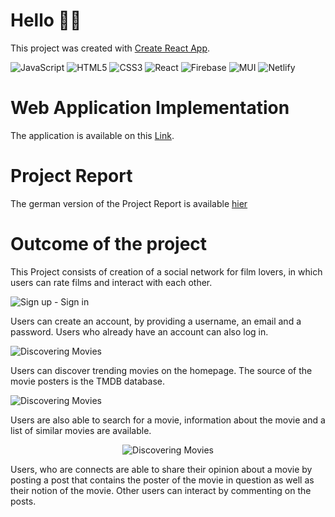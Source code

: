 # Hello 👋🏽

This project was created with [Create React App](https://github.com/facebook/create-react-app).

![JavaScript](https://img.shields.io/badge/javascript-%23323330.svg?style=for-the-badge&logo=javascript&logoColor=%23F7DF1E) ![HTML5](https://img.shields.io/badge/html5-%23E34F26.svg?style=for-the-badge&logo=html5&logoColor=white) ![CSS3](https://img.shields.io/badge/css3-%231572B6.svg?style=for-the-badge&logo=css3&logoColor=white) ![React](https://img.shields.io/badge/react-%2320232a.svg?style=for-the-badge&logo=react&logoColor=%2361DAFB) ![Firebase](https://img.shields.io/badge/firebase-%23039BE5.svg?style=for-the-badge&logo=firebase) ![MUI](https://img.shields.io/badge/MUI-%230081CB.svg?style=for-the-badge&logo=mui&logoColor=white) ![Netlify](https://img.shields.io/badge/netlify-%23000000.svg?style=for-the-badge&logo=netlify&logoColor=#00C7B7)

# Web Application Implementation
The application is available on this [Link](https://projektda.netlify.app/posts).

# Project Report
The german version of the Project Report is available [hier](https://online.flippingbook.com/view/1022520840/)

# Outcome of the project

This Project consists of creation of a social network for film lovers, in which users can rate films and interact with each other.

<img alt="Sign up - Sign in" src="https://i.postimg.cc/cHJLgrwZ/Capture-d-cran-2022-07-31-11-35-39.png">

Users can create an account, by providing a username, an email and a password. 
Users who already have an account can also log in.

<img alt="Discovering Movies" src="https://i.postimg.cc/PJgXRycr/webApp.png">

Users can discover trending movies on the homepage. The source of the movie posters is the TMDB database.

<img alt="Discovering Movies" src="https://i.postimg.cc/rs0yj3fP/Capture-d-cran-2022-07-31-11-36-28.png">

Users are also able to search for a movie, information about the movie and a list of similar movies are available.

<p align = "center">
<img align ="center" alt="Discovering Movies" src="https://i.postimg.cc/Yq9y3QMW/Capture-d-cran-2022-07-31-16-28-16.png">
</p>

 Users, who are connects are able to share their opinion about a movie by posting a post that contains the poster of the movie in question as well as their notion of the movie.
Other users can interact by commenting on the posts.

















